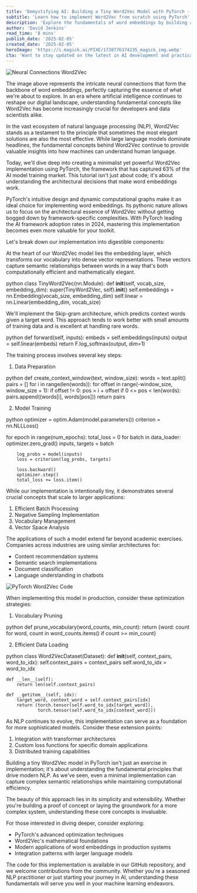 ```yaml
---
title: 'Demystifying AI: Building a Tiny Word2Vec Model with PyTorch - A Practical Guide'
subtitle: 'Learn how to implement Word2Vec from scratch using PyTorch'
description: 'Explore the fundamentals of word embeddings by building a minimalist Word2Vec implementation using PyTorch. This practical guide walks through the core concepts, implementation details, and optimization strategies for creating efficient word embedding models.'
author: 'David Jenkins'
read_time: '8 mins'
publish_date: '2025-02-05'
created_date: '2025-02-05'
heroImage: 'https://i.magick.ai/PIXE/1738776374235_magick_img.webp'
cta: 'Want to stay updated on the latest in AI development and practical implementations? Follow us on LinkedIn for more in-depth tutorials and insights into the world of machine learning and natural language processing.'
---
```


![Neural Connections Word2Vec](https://i.magick.ai/PIXE/1738776374235_magick_img.webp)

The image above represents the intricate neural connections that form the backbone of word embeddings, perfectly capturing the essence of what we're about to explore. In an era where artificial intelligence continues to reshape our digital landscape, understanding fundamental concepts like Word2Vec has become increasingly crucial for developers and data scientists alike.

In the vast ecosystem of natural language processing (NLP), Word2Vec stands as a testament to the principle that sometimes the most elegant solutions are also the most effective. While large language models dominate headlines, the fundamental concepts behind Word2Vec continue to provide valuable insights into how machines can understand human language.

Today, we'll dive deep into creating a minimalist yet powerful Word2Vec implementation using PyTorch, the framework that has captured 63% of the AI model training market. This tutorial isn't just about code; it's about understanding the architectural decisions that make word embeddings work.

PyTorch's intuitive design and dynamic computational graphs make it an ideal choice for implementing word embeddings. Its pythonic nature allows us to focus on the architectural essence of Word2Vec without getting bogged down by framework-specific complexities. With PyTorch leading the AI framework adoption rates in 2024, mastering this implementation becomes even more valuable for your toolkit.

Let's break down our implementation into digestible components:

At the heart of our Word2Vec model lies the embedding layer, which transforms our vocabulary into dense vector representations. These vectors capture semantic relationships between words in a way that's both computationally efficient and mathematically elegant.

python
class TinyWord2Vec(nn.Module):
    def __init__(self, vocab_size, embedding_dim):
        super(TinyWord2Vec, self).__init__()
        self.embeddings = nn.Embedding(vocab_size, embedding_dim)
        self.linear = nn.Linear(embedding_dim, vocab_size)


We'll implement the Skip-gram architecture, which predicts context words given a target word. This approach tends to work better with small amounts of training data and is excellent at handling rare words.

python
def forward(self, inputs):
    embeds = self.embeddings(inputs)
    output = self.linear(embeds)
    return F.log_softmax(output, dim=1)


The training process involves several key steps:

1. Data Preparation

python
def create_context_window(text, window_size):
    words = text.split()
    pairs = []
    for i in range(len(words)):
        for offset in range(-window_size, window_size + 1):
            if offset != 0:
                pos = i + offset
                if 0 <= pos < len(words):
                    pairs.append((words[i], words[pos]))
    return pairs


2. Model Training

python
optimizer = optim.Adam(model.parameters())
criterion = nn.NLLLoss()

for epoch in range(num_epochs):
    total_loss = 0
    for batch in data_loader:
        optimizer.zero_grad()
        inputs, targets = batch
        
        log_probs = model(inputs)
        loss = criterion(log_probs, targets)
        
        loss.backward()
        optimizer.step()
        total_loss += loss.item()


While our implementation is intentionally tiny, it demonstrates several crucial concepts that scale to larger applications:

1. Efficient Batch Processing
2. Negative Sampling Implementation
3. Vocabulary Management
4. Vector Space Analysis

The applications of such a model extend far beyond academic exercises. Companies across industries are using similar architectures for:

- Content recommendation systems
- Semantic search implementations
- Document classification
- Language understanding in chatbots

![PyTorch Word2Vec Code](https://i.magick.ai/PIXE/1738776374238_magick_img.webp)

When implementing this model in production, consider these optimization strategies:

1. Vocabulary Pruning

python
def prune_vocabulary(word_counts, min_count):
    return {word: count for word, count in word_counts.items() 
            if count >= min_count}


2. Efficient Data Loading

python
class Word2VecDataset(Dataset):
    def __init__(self, context_pairs, word_to_idx):
        self.context_pairs = context_pairs
        self.word_to_idx = word_to_idx
        
    def __len__(self):
        return len(self.context_pairs)
        
    def __getitem__(self, idx):
        target_word, context_word = self.context_pairs[idx]
        return (torch.tensor(self.word_to_idx[target_word]),
                torch.tensor(self.word_to_idx[context_word]))


As NLP continues to evolve, this implementation can serve as a foundation for more sophisticated models. Consider these extension points:

1. Integration with transformer architectures
2. Custom loss functions for specific domain applications
3. Distributed training capabilities

Building a tiny Word2Vec model in PyTorch isn't just an exercise in implementation; it's about understanding the fundamental principles that drive modern NLP. As we've seen, even a minimal implementation can capture complex semantic relationships while maintaining computational efficiency.

The beauty of this approach lies in its simplicity and extensibility. Whether you're building a proof of concept or laying the groundwork for a more complex system, understanding these core concepts is invaluable.

For those interested in diving deeper, consider exploring:
- PyTorch's advanced optimization techniques
- Word2Vec's mathematical foundations
- Modern applications of word embeddings in production systems
- Integration patterns with larger language models

The code for this implementation is available in our GitHub repository, and we welcome contributions from the community. Whether you're a seasoned NLP practitioner or just starting your journey in AI, understanding these fundamentals will serve you well in your machine learning endeavors.